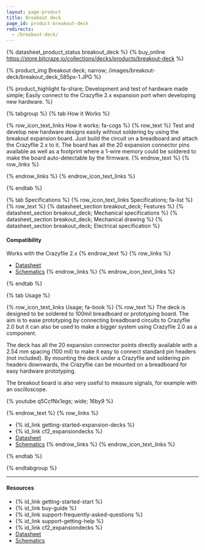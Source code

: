 ```yaml
---
layout: page-product
title: Breakout deck
page_id: product-breakout-deck
redirects:
  - /breakout-deck/
---
```


{% datasheet_product_status breakout_deck %}
{% buy_online https://store.bitcraze.io/collections/decks/products/breakout-deck %}

{% product_img Breakout deck; narrow;
/images/breakout-deck/breakout_deck_585px-1.JPG
%}

{% product_highlight
fa-share;
Development and test of hardware made simple;
Easily connect to the Crazyflie 2.x expansion port when developing new hardware.
%}


{% tabgroup %}
{% tab How it Works %}

{% row_icon_text_links How it works; fa-cogs %}
{% row_text %}
Test and develop new hardware designs easily without soldering by using
the breakout expansion board. Just build the circuit on a breadboard
and attach the Crazyflie 2.x to it. The board has all the 20 expansion connector
pins available as well as a footprint where a 1-wire memory could be soldered
to make the board auto-detectable by the firmware.
{% endrow_text %}
{% row_links %}

{% endrow_links %}
{% endrow_icon_text_links %}

{% endtab %}

{% tab Specifications %}
{% row_icon_text_links Specifications; fa-list %}
{% row_text %}
{% datasheet_section breakout_deck; Features %}
{% datasheet_section breakout_deck; Mechanical specifications %}
{% datasheet_section breakout_deck; Mechanical drawing %}
{% datasheet_section breakout_deck; Electrical specification %}

#### Compatibility
Works with the Crazyflie 2.x
{% endrow_text %}
{% row_links %}

* [Datasheet](/documentation/hardware/breakout_deck/breakout_deck-datasheet.pdf)
* [Schematics](/documentation/hardware/breakout_deck/breakout-revc.pdf)
{% endrow_links %}
{% endrow_icon_text_links %}

{% endtab %}


{% tab Usage %}

{% row_icon_text_links Usage;   fa-book %}
{% row_text %}
The deck is designed to be soldered to 100mil breadboard or prototyping board.
The aim is to ease prototyping by connecting breadboard circuits to Crazyflie 2.0 but
it can also be used to make a bigger system using Crazyflie 2.0 as a component.

The deck has all the 20 expansion connector points directly available with a 2.54 mm spacing (100 mil) to make it easy to connect
standard pin headers (not included). By mounting the deck under a Crazyflie and soldering pin headers downwards,
the Crazyflie can be mounted on a breadboard for easy hardware prototyping.

The breakout board is also very useful to measure signals, for example with an
oscilloscope.


{% youtube q5CcfNx1egs; wide; 16by9 %}


{% endrow_text %}
{% row_links %}
* {% id_link getting-started-expansion-decks %}
* {% id_link cf2_expansiondecks %}
* [Datasheet](/documentation/hardware/breakout_deck/breakout_deck-datasheet.pdf)
* [Schematics](/documentation/hardware/breakout_deck/breakout-revc.pdf)
{% endrow_links %}
{% endrow_icon_text_links %}

{% endtab %}

{% endtabgroup %}

---


#### Resources

- {% id_link getting-started-start %}
- {% id_link buy-guide %}
- {% id_link support-frequently-asked-questions %}
- {% id_link support-getting-help %}
- {% id_link cf2_expansiondecks %}
- [Datasheet](/documentation/hardware/breakout_deck/breakout_deck-datasheet.pdf)
- [Schematics](/documentation/hardware/breakout_deck/breakout-revc.pdf)
